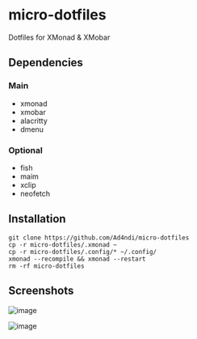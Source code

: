 # micro-dotfiles
Dotfiles for XMonad &amp; XMobar

## Dependencies
### Main
- xmonad
- xmobar
- alacritty
- dmenu

### Optional
- fish
- maim
- xclip
- neofetch

## Installation
```shell
git clone https://github.com/Ad4ndi/micro-dotfiles
cp -r micro-dotfiles/.xmonad ~
cp -r micro-dotfiles/.config/* ~/.config/
xmonad --recompile && xmonad --restart
rm -rf micro-dotfiles
```

## Screenshots

![image](https://github.com/user-attachments/assets/9e435281-0ee4-4dd3-90d2-4f1b4e100b52)

![image](https://github.com/user-attachments/assets/64d08352-b151-49e6-91f2-c364b87a2101)
